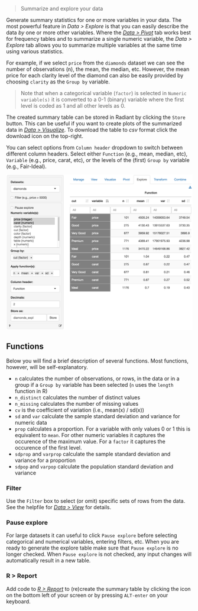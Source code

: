 > Summarize and explore your data

Generate summary statistics for one or more variables in your data. The most powerful feature in _Data > Explore_ is that you can easily describe the data _by_ one or more other variables. Where the <a href="https://radiant-rstats.github.io/docs/data/pivot.html" target="_blank">_Data > Pivot_</a> tab works best for frequency tables and to summarize a single numeric variable, the _Data > Explore_ tab allows you to summarize multiple variables at the same time using various statistics.

For example, if we select `price` from the `diamonds` dataset we can see the number of observations (n), the mean, the median, etc. However, the mean price for each clarity level of the diamond can also be easily provided by choosing `clarity` as the `Group by` variable.

> Note that when a categorical variable (`factor`) is selected in `Numeric variable(s)` it is converted to a 0-1 (binary) variable where the first level is coded as 1 and all other levels as 0.

The created summary table can be stored in Radiant by clicking the `Store` button. This can be useful if you want to create plots of the summarized data in <a href="https://radiant-rstats.github.io/docs/data/visualize.html" target="_blank">_Data > Visualize_</a>. To download the table to _csv_ format click the download icon on the top-right.

You can select options from `Column header` dropdown to switch between different column headers. Select either `Function` (e.g., mean, median, etc), `Variable` (e.g., price, carat, etc), or the levels of the (first) `Group by` variable (e.g., Fair-Ideal).

<p align="center"><img src="figures/explore.png"></p>

## Functions

Below you will find a brief description of several functions. Most functions, however, will be self-explanatory.

* `n` calculates the number of observations, or rows, in the data or in a group if a `Group by` variable has been selected (`n` uses the `length` function in R)
* `n_distinct` calculates the number of distinct values
* `n_missing` calculates the number of missing values
* `cv` is the coefficient of variation (i.e., mean(x) / sd(x))
* `sd` and `var` calculate the sample standard deviation and variance for numeric data
* `prop` calculates a proportion. For a variable with only values 0 or 1 this is equivalent to `mean`. For other numeric variables it captures the occurence of the maximum value.
For a `factor` it captures the occurence of the first level. 
* `sdprop` and `varprop` calculate the sample standard deviation and variance for a proportion
* `sdpop` and `varpop` calculate the population standard deviation and variance

### Filter

Use the `Filter` box to select (or omit) specific sets of rows from the data. See the helpfile for <a href="https://radiant-rstats.github.io/docs/data/view.html" target="_blank">_Data > View_</a> for details.

### Pause explore

For large datasets it can useful to click `Pause explore` before selecting categorical and numerical variables, entering filters, etc. When you are ready to generate the explore table make sure that `Pause explore` is no longer checked. When `Pause explore` is not checked, any input changes will automatically result in a new table.

### R > Report

Add code to <a href="https://radiant-rstats.github.io/docs/data/report.html" target="_blank">_R > Report_</a> to (re)create the summary table by clicking the <i title="report results" class="fa fa-edit"></i> icon on the bottom left of your screen or by pressing `ALT-enter` on your keyboard.
